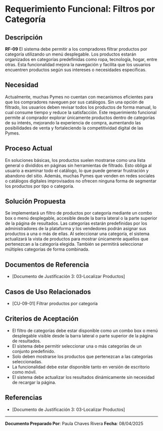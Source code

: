 # **Requerimiento Funcional: Filtros por Categoría**

## **Descripción**  
 **RF-09** El sistema debe permitir a los compradores filtrar productos por categoría utilizando un menú desplegable. Los productos estarán organizados en categorías predefinidas como ropa, tecnología, hogar, entre otras. Esta funcionalidad mejora la navegación y facilita que los usuarios encuentren productos según sus intereses o necesidades específicas.


## **Necesidad**  
Actualmente, muchas Pymes no cuentan con mecanismos eficientes para que los compradores naveguen por sus catálogos. Sin una opción de filtrado, los usuarios deben revisar todos los productos de forma manual, lo cual consume tiempo y reduce la satisfacción. Este requerimiento funcional permite al comprador explorar únicamente productos dentro de categorías de su interés, mejorando la experiencia de compra, aumentando las posibilidades de venta y fortaleciendo la competitividad digital de las Pymes.

## **Proceso Actual**  
En soluciones básicas, los productos suelen mostrarse como una lista general o divididos en páginas sin herramientas de filtrado. Esto obliga al usuario a examinar todo el catálogo, lo que puede generar frustración y abandono del sitio. Además, muchas Pymes que venden en redes sociales o catálogos digitales improvisados no ofrecen ninguna forma de segmentar los productos por tipo o categoría.


## **Solución Propuesta**
Se implementará un filtro de productos por categoría mediante un combo box o menú desplegable, accesible desde la barra lateral o la parte superior de la página de resultados. Las categorías estarán predefinidas por los administradores de la plataforma y los vendedores podrán asignar sus productos a una o más de ellas. Al seleccionar una categoría, el sistema actualizará la vista de productos para mostrar únicamente aquellos que pertenezcan a la categoría elegida. También se permitirá seleccionar múltiples categorías de forma combinada.


## **Documentos de Referencia**  
- [Documento de Justificación 3: 03-Localizar Productos]

## **Casos de Uso Relacionados**
- [CU-09-01] Filtrar productos por categoría  


## **Criterios de Aceptación**  
- El filtro de categorías debe estar disponible como un combo box o menú desplegable visible desde la barra lateral o parte superior de la página de resultados.  
- El sistema debe permitir seleccionar una o más categorías de un conjunto predefinido.  
- Solo deben mostrarse los productos que pertenezcan a las categorías seleccionadas.  
- La funcionalidad debe estar disponible tanto en versión de escritorio como móvil.  
- El sistema debe actualizar los resultados dinámicamente sin necesidad de recargar la página.


## **Referencias**  
- [Documento de Justificación 3: 03-Localizar Productos]

---

**Documento Preparado Por**: Paula Chaves Rivera
**Fecha**: 08/04/2025
